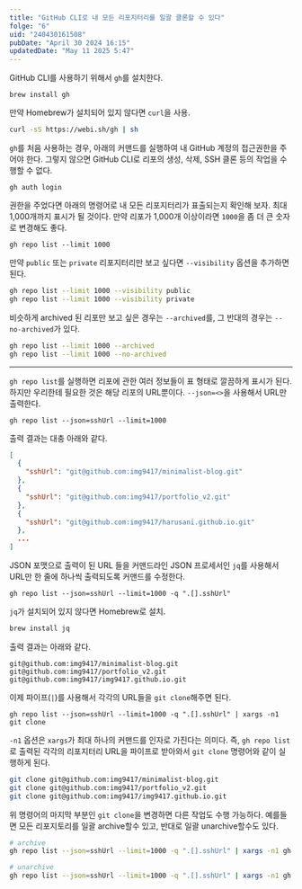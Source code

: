 ```yaml
---
title: "GitHub CLI로 내 모든 리포지터리를 일괄 클론할 수 있다"
folge: "6"
uid: "240430161508"
pubDate: "April 30 2024 16:15"
updatedDate: "May 11 2025 5:47"
---
```


GitHub CLI를 사용하기 위해서 `gh`를 설치한다. 

```shell
brew install gh
```

만약 Homebrew가 설치되어 있지 않다면 `curl`을 사용.
```sh
curl -sS https://webi.sh/gh | sh
```

`gh`를 처음 사용하는 경우, 아래의 커맨드를 실행하여 내 GitHub 계정의 접근권한을 주어야 한다. 그렇지 않으면 GitHub CLI로 리포의 생성, 삭제, SSH 클론 등의 작업을 수행할 수 없다.
```shell
gh auth login
```

권한을 주었다면 아래의 명령어로 내 모든 리포지터리가 표출되는지 확인해 보자. 최대 1,000개까지 표시가 될 것이다. 만약 리포가 1,000개 이상이라면 `1000`을 좀 더 큰 숫자로 변경해도 좋다.

```shell
gh repo list --limit 1000
```

만약 `public` 또는 `private` 리포지터리만 보고 싶다면 `--visibility` 옵션을 추가하면 된다.

```sh
gh repo list --limit 1000 --visibility public
gh repo list --limit 1000 --visibility private
```

비슷하게 archived 된 리포만 보고 싶은 경우는 `--archived`를, 그 반대의 경우는 `--no-archived`가 있다.
```sh
gh repo list --limit 1000 --archived
gh repo list --limit 1000 --no-archived
```

---

`gh repo list`를 실행하면 리포에 관한 여러 정보들이 표 형태로 깔끔하게 표시가 된다. 하지만 우리한테 필요한 것은 해당 리포의 URL뿐이다. `--json=<>`을 사용해서 URL만 출력한다.

```shell
gh repo list --json=sshUrl --limit=1000
```

출력 결과는 대충 아래와 같다.
```json
[
  {
    "sshUrl": "git@github.com:img9417/minimalist-blog.git"
  },
  {
    "sshUrl": "git@github.com:img9417/portfolio_v2.git"
  },
  {
    "sshUrl": "git@github.com:img9417/harusani.github.io.git"
  },
  ...
]
```

JSON 포맷으로 출력이 된 URL 들을 커맨드라인 JSON 프로세서인 `jq`를 사용해서 URL만 한 줄에 하나씩 출력되도록 커맨드를 수정한다.
```shell
gh repo list --json=sshUrl --limit=1000 -q ".[].sshUrl"
```

`jq`가 설치되어 있지 않다면 Homebrew로 설치.

```sh
brew install jq
```

출력 결과는 아래와 같다.
```text
git@github.com:img9417/minimalist-blog.git
git@github.com:img9417/portfolio_v2.git
git@github.com:img9417/img9417.github.io.git
```

이제 파이프(`|`)를 사용해서 각각의 URL들을 `git clone`해주면 된다.

```shell
gh repo list --json=sshUrl --limit=1000 -q ".[].sshUrl" | xargs -n1 git clone
```

`-n1` 옵션은 `xargs`가 최대 하나의 커맨드를 인자로 가진다는 의미다. 즉, `gh repo list`로 출력된 각각의 리포지터리 URL을 파이프로 받아와서 `git clone` 명령어와 같이 실행하게 된다.

```sh
git clone git@github.com:img9417/minimalist-blog.git
git clone git@github.com:img9417/portfolio_v2.git
git clone git@github.com:img9417/img9417.github.io.git
```

위 명령어의 마지막 부분인 `git clone`을 변경하면 다른 작업도 수행 가능하다. 예를들면 모든 리포지토리를 일괄 archive할수 있고, 반대로 일괄 unarchive할수도 있다.

```sh
# archive
gh repo list --json=sshUrl --limit=1000 -q ".[].sshUrl" | xargs -n1 gh repo archive -y

# unarchive
gh repo list --json=sshUrl --limit=1000 -q ".[].sshUrl" | xargs -n1 gh repo unarchive -y
```